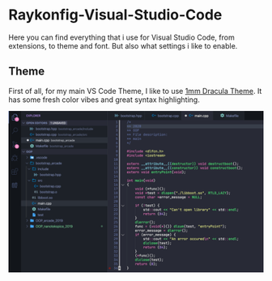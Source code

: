 # Raykonfig-Visual-Studio-Code
Here you can find everything that i use for Visual Studio Code, from extensions, to theme and font. But also what settings i like to enable.

## Theme
First of all, for my main VS Code Theme, I like to use [1mm Dracula Theme](https://marketplace.visualstudio.com/items?itemName=joytrekker.1mm-themes). It has some fresh color vibes and great syntax highlighting.

![VSCode Theme example](https://github.com/Rayk0/Raykonfig-Visual-Studio-Code/blob/master/images/Code%20Screenshot.png)
